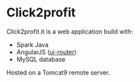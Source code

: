 # Click2profit

Click2profit.it is a web application build with:
- Spark Java
- AngularJS ([ui-router](https://github.com/angular-ui/ui-router))
- MySQL database

Hosted on a Tomcat9 remote server.
